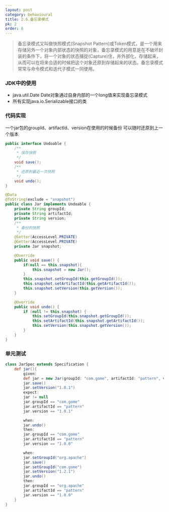```yaml
---
layout: post
category: behavioural
title: 2.6.备忘录模式
pk: 2
order: 6
---
```


> 备忘录模式又叫做快照模式(Snapshot Pattern)或Token模式，是一个用来存储另外一个对象内部状态的快照的对象，备忘录模式的用意是在不破坏封装的条件下，将一个对象的状态捕捉(Capture)住，并外部化，存储起来，从而可以在将来合适的时候把这个对象还原到存储起来的状态。备忘录模式常常与命令模式和迭代子模式一同使用。  

### JDK中的使用
- java.util.Date Date对象通过自身内部的一个long值来实现备忘录模式
- 所有实现java.io.Serializable接口的类

### 代码实现
一个jar包的groupId、artifactId、version在使用的时候备份 可以随时还原到上一个版本  
```java
public interface Undoable {
    /**
     * 保存快照
     */
    void save();
    /**
     * 还原到最近一次快照
     */
    void undo();
}

@Data
@ToString(exclude = "snapshot")
public class Jar implements Undoable {
    private String groupId;
    private String artifactId;
    private String version;
    /**
     * 备份的快照
     */
    @Setter(AccessLevel.PRIVATE)
    @Getter(AccessLevel.PRIVATE)
    private Jar snapshot;

    @Override
    public void save() {
        if(null == this.snapshot){
            this.snapshot = new Jar();
        }
        this.snapshot.setGroupId(this.getGroupId());
        this.snapshot.setArtifactId(this.getArtifactId());
        this.snapshot.setVersion(this.getVersion());
    }

    @Override
    public void undo() {
        if (null != this.snapshot) {
            this.setGroupId(this.snapshot.getGroupId());
            this.setArtifactId(this.snapshot.getArtifactId());
            this.setVersion(this.snapshot.getVersion());
        }
    }
}
```

### 单元测试
```groovy
class JarSpec extends Specification {
    def jar(){
        given:
        def jar = new Jar(groupId: "com.gome", artifactId: "pattern", version: "1.0.0")
        jar.save()
        jar.setVersion("1.0.1")
        expect:
        jar != null
        jar.groupId == "com.gome"
        jar.artifactId == "pattern"
        jar.version == "1.0.1"

        when:
        jar.undo()
        then:
        jar.groupId == "com.gome"
        jar.artifactId == "pattern"
        jar.version == "1.0.0"

        when:
        jar.setGroupId("org.apache")
        jar.save()
        jar.setGroupId("com.gome")
        jar.setVersion("1.2.1")
        jar.undo()
        then:
        jar.groupId == "org.apache"
        jar.artifactId == "pattern"
        jar.version == "1.0.0"
    }
}
```